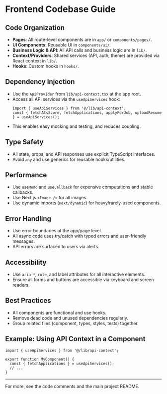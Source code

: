 # Frontend Codebase Guide

## Code Organization
- **Pages**: All route-level components are in `app/` or `components/pages/`.
- **UI Components**: Reusable UI in `components/ui/`.
- **Business Logic & API**: All API calls and business logic are in `lib/`.
- **Context/Providers**: Shared services (API, auth, theme) are provided via React context in `lib/`.
- **Hooks**: Custom hooks in `hooks/`.

## Dependency Injection
- Use the `ApiProvider` from `lib/api-context.tsx` at the app root.
- Access all API services via the `useApiServices` hook:
  ```tsx
  import { useApiServices } from '@/lib/api-context';
  const { fetchAtsScore, fetchApplications, applyForJob, uploadResume } = useApiServices();
  ```
- This enables easy mocking and testing, and reduces coupling.

## Type Safety
- All state, props, and API responses use explicit TypeScript interfaces.
- Avoid `any` and use generics for reusable hooks/utilities.

## Performance
- Use `useMemo` and `useCallback` for expensive computations and stable callbacks.
- Use Next.js `<Image />` for all images.
- Use dynamic imports (`next/dynamic`) for heavy/rarely-used components.

## Error Handling
- Use error boundaries at the app/page level.
- All async code uses try/catch with typed errors and user-friendly messages.
- API errors are surfaced to users via alerts.

## Accessibility
- Use `aria-*`, `role`, and label attributes for all interactive elements.
- Ensure all forms and buttons are accessible via keyboard and screen readers.

## Best Practices
- All components are functional and use hooks.
- Remove dead code and unused dependencies regularly.
- Group related files (component, types, styles, tests) together.

## Example: Using API Context in a Component
```tsx
import { useApiServices } from '@/lib/api-context';

export function MyComponent() {
  const { fetchApplications } = useApiServices();
  // ...
}
```

---
For more, see the code comments and the main project README.
